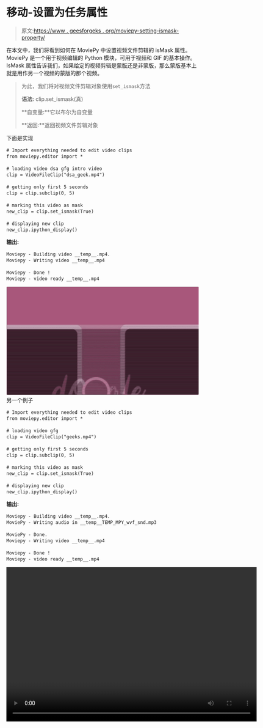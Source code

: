 # 移动-设置为任务属性

> 原文:[https://www . geesforgeks . org/moviepy-setting-ismask-property/](https://www.geeksforgeeks.org/moviepy-setting-ismask-property/)

在本文中，我们将看到如何在 MoviePy 中设置视频文件剪辑的 isMask 属性。MoviePy 是一个用于视频编辑的 Python 模块，可用于视频和 GIF 的基本操作。IsMask 属性告诉我们，如果给定的视频剪辑是蒙版还是非蒙版，那么蒙版基本上就是用作另一个视频的蒙版的那个视频。

> 为此，我们将对视频文件剪辑对象使用`set_ismask`方法
> 
> **语法:** clip.set_ismask(真)
> 
> **自变量:**它以布尔为自变量
> 
> **返回:**返回视频文件剪辑对象

下面是实现

```
# Import everything needed to edit video clips 
from moviepy.editor import *

# loading video dsa gfg intro video 
clip = VideoFileClip("dsa_geek.mp4") 

# getting only first 5 seconds
clip = clip.subclip(0, 5)

# marking this video as mask
new_clip = clip.set_ismask(True)

# displaying new clip
new_clip.ipython_display()
```

**输出:**

```
Moviepy - Building video __temp__.mp4.
Moviepy - Writing video __temp__.mp4

Moviepy - Done !
Moviepy - video ready __temp__.mp4

```

![](img/0de186dab3bb375436222f3fabf0bffd.png)
另一个例子

```
# Import everything needed to edit video clips
from moviepy.editor import *

# loading video gfg
clip = VideoFileClip("geeks.mp4")

# getting only first 5 seconds
clip = clip.subclip(0, 5)

# marking this video as mask
new_clip = clip.set_ismask(True)

# displaying new clip
new_clip.ipython_display()
```

**输出:**

```
Moviepy - Building video __temp__.mp4.
MoviePy - Writing audio in __temp__TEMP_MPY_wvf_snd.mp3

MoviePy - Done.
Moviepy - Writing video __temp__.mp4

Moviepy - Done !
Moviepy - video ready __temp__.mp4

```

<video class="wp-video-shortcode" id="video-476074-1" width="656" height="404" preload="metadata" controls=""><source type="video/mp4" src="https://media.geeksforgeeks.org/wp-content/uploads/20200827001806/download-2.mp4?_=1">[https://media.geeksforgeeks.org/wp-content/uploads/20200827001806/download-2.mp4](https://media.geeksforgeeks.org/wp-content/uploads/20200827001806/download-2.mp4)</video>